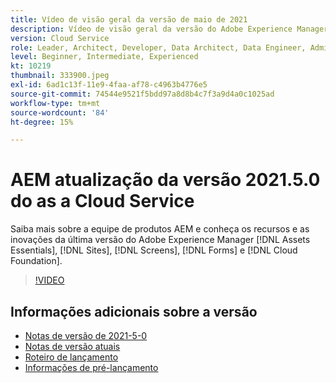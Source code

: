 ```yaml
---
title: Vídeo de visão geral da versão de maio de 2021
description: Vídeo de visão geral da versão do Adobe Experience Manager as a Cloud Service 2021.5.0.
version: Cloud Service
role: Leader, Architect, Developer, Data Architect, Data Engineer, Admin, User
level: Beginner, Intermediate, Experienced
kt: 10219
thumbnail: 333900.jpeg
exl-id: 6ad1c13f-11e9-4faa-af78-c4963b4776e5
source-git-commit: 74544e9521f5bdd97a8d8b4c7f3a9d4a0c1025ad
workflow-type: tm+mt
source-wordcount: '84'
ht-degree: 15%

---
```


# AEM atualização da versão 2021.5.0 do as a Cloud Service

Saiba mais sobre a equipe de produtos AEM e conheça os recursos e as inovações da última versão do Adobe Experience Manager [!DNL Assets Essentials], [!DNL Sites], [!DNL Screens], [!DNL Forms] e [!DNL Cloud Foundation].

>[!VIDEO](https://video.tv.adobe.com/v/333900/?quality=12&learn=on)


## Informações adicionais sobre a versão

* [Notas de versão de 2021-5-0](https://experienceleague.adobe.com/docs/experience-manager-cloud-service/content/release-notes/release-notes/2021/release-notes-2021-5-0.html)
* [Notas de versão atuais](https://experienceleague.adobe.com/docs/experience-manager-cloud-service/content/release-notes/home.html)
* [Roteiro de lançamento](https://experienceleague.adobe.com/docs/experience-manager-release-information/aem-release-updates/update-releases-roadmap.html?lang=pt-BR)
* [Informações de pré-lançamento](https://experienceleague.adobe.com/docs/experience-manager-cloud-service/content/release-notes/prerelease.html?lang=pt-BR)
